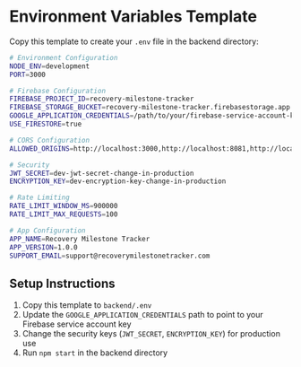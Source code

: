 # Environment Variables Template

Copy this template to create your `.env` file in the backend directory:

```bash
# Environment Configuration
NODE_ENV=development
PORT=3000

# Firebase Configuration
FIREBASE_PROJECT_ID=recovery-milestone-tracker
FIREBASE_STORAGE_BUCKET=recovery-milestone-tracker.firebasestorage.app
GOOGLE_APPLICATION_CREDENTIALS=/path/to/your/firebase-service-account-key.json
USE_FIRESTORE=true

# CORS Configuration
ALLOWED_ORIGINS=http://localhost:3000,http://localhost:8081,http://localhost:19006

# Security
JWT_SECRET=dev-jwt-secret-change-in-production
ENCRYPTION_KEY=dev-encryption-key-change-in-production

# Rate Limiting
RATE_LIMIT_WINDOW_MS=900000
RATE_LIMIT_MAX_REQUESTS=100

# App Configuration
APP_NAME=Recovery Milestone Tracker
APP_VERSION=1.0.0
SUPPORT_EMAIL=support@recoverymilestonetracker.com
```

## Setup Instructions

1. Copy this template to `backend/.env`
2. Update the `GOOGLE_APPLICATION_CREDENTIALS` path to point to your Firebase service account key
3. Change the security keys (`JWT_SECRET`, `ENCRYPTION_KEY`) for production use
4. Run `npm start` in the backend directory
